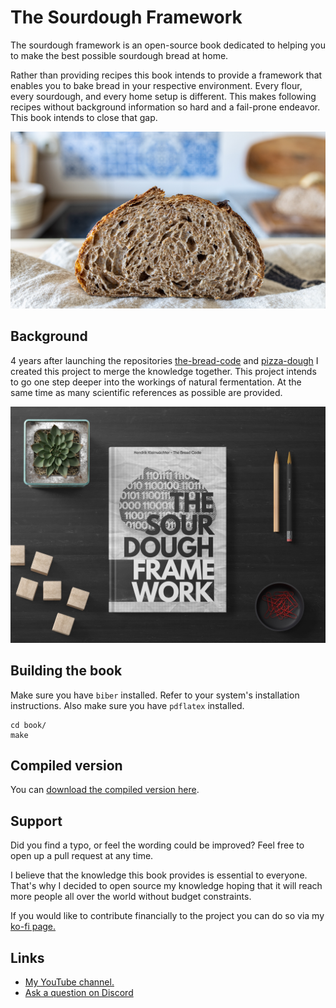 # The Sourdough Framework

The sourdough framework is an open-source book dedicated to
helping you to make the best possible sourdough bread at home.

Rather than providing recipes this book intends to provide a
framework that enables you to bake bread in your respective
environment. Every flour, every sourdough, and every home setup
is different. This makes following recipes without background
information so hard and a fail-prone endeavor. This book
intends to close that gap.

![A whole wheat sourdough bread](./book/images/whole-wheat-crumb.jpg)

## Background

4 years after launching the repositories [the-bread-code](https://github.com/hendricius/the-bread-code)
and [pizza-dough](https://github.com/hendricius/pizza-dough) I
created this project to merge the knowledge together. This
project intends to go one step deeper into the workings of
natural fermentation. At the same time as many scientific references
as possible are provided.

![The book cover](cover.jpg)

## Building the book

Make sure you have `biber` installed. Refer to your system's installation
instructions. Also make sure you have `pdflatex` installed.

```console
cd book/
make
```

## Compiled version

You can [download the compiled version here](https://thbrco.io/book).

## Support

Did you find a typo, or feel the wording could be improved?
Feel free to open up a pull request at any time.

I believe that the knowledge this book provides is essential to everyone.
That's why I decided to open source my knowledge hoping
that it will reach more people all over the world without
budget constraints.

If you would like to contribute financially
to the project you can do so via my [ko-fi page.](https://ko-fi.com/thebreadcode)

## Links

* [My YouTube channel.](https://youtube.com/c/thebreadcode)
* [Ask a question on Discord](https://breadco.de/discord)